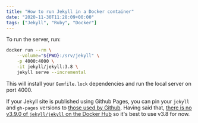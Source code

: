 ```yaml
---
title: "How to run Jekyll in a Docker container"
date: "2020-11-30T11:28:09+00:00"
tags: ["Jekyll", "Ruby", "Docker"]
---
```


To run the server, run:

```bash
docker run --rm \
    --volume="${PWD}:/srv/jekyll" \
    -p 4000:4000 \
    -it jekyll/jekyll:3.8 \
    jekyll serve --incremental
```

This will install your `Gemfile.lock` dependencies and run the local server on
port 4000.

If your Jekyll site is published using Github Pages, you can pin your `jekyll`
and `gh-pages` versions to [those used by Github](https://pages.github.com/versions/).
Having said that, [there is no v3.9.0 of `jekyll/jekyll` on the Docker Hub](https://hub.docker.com/r/jekyll/jekyll/tags?page=1&ordering=last_updated) so it's
best to use v3.8 for now.
